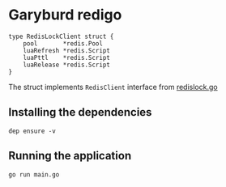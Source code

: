 # Garyburd redigo

```
type RedisLockClient struct {
	pool       *redis.Pool
	luaRefresh *redis.Script
	luaPttl    *redis.Script
	luaRelease *redis.Script
}
```

The struct implements `RedisClient` interface from [redislock.go](../../../../redislock.go)

## Installing the dependencies

```
dep ensure -v
```

## Running the application

```
go run main.go
```